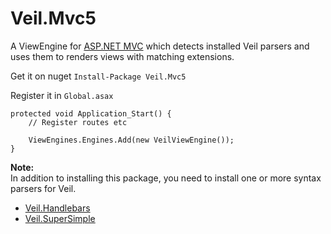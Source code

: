 # Veil.Mvc5

A ViewEngine for [ASP.NET MVC](http://asp.net/) which detects installed Veil parsers and uses them to renders views with matching extensions.

Get it on nuget `Install-Package Veil.Mvc5`

Register it in `Global.asax`

````
protected void Application_Start() {
	// Register routes etc

	ViewEngines.Engines.Add(new VeilViewEngine());
}
````


**Note:**  
In addition to installing this package, you need to install one or more syntax parsers for Veil.

* [Veil.Handlebars](https://github.com/csainty/Veil/tree/master/Src/Veil.Handlebars)
* [Veil.SuperSimple](https://github.com/csainty/Veil/tree/master/Src/Veil.SuperSimple)
